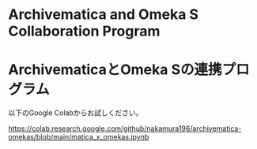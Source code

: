 # Archivematica and Omeka S Collaboration Program


# ArchivematicaとOmeka Sの連携プログラム

以下のGoogle Colabからお試しください。

https://colab.research.google.com/github/nakamura196/archivematica-omekas/blob/main/matica_x_omekas.ipynb

<!-- https://colab.research.google.com/drive/1PwuJQlmf4DG6xRoDI6Yd54xLbeler1UK -->